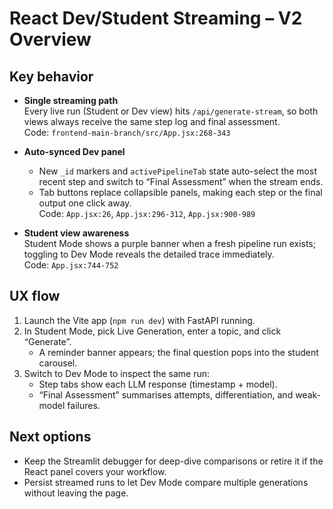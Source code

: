 # React Dev/Student Streaming – V2 Overview

## Key behavior
- **Single streaming path**  
  Every live run (Student or Dev view) hits `/api/generate-stream`, so both views always receive the same step log and final assessment.  
  Code: `frontend-main-branch/src/App.jsx:268-343`

- **Auto-synced Dev panel**  
  - New `_id` markers and `activePipelineTab` state auto-select the most recent step and switch to “Final Assessment” when the stream ends.  
  - Tab buttons replace collapsible panels, making each step or the final output one click away.  
  Code: `App.jsx:26`, `App.jsx:296-312`, `App.jsx:900-989`

- **Student view awareness**  
  Student Mode shows a purple banner when a fresh pipeline run exists; toggling to Dev Mode reveals the detailed trace immediately.  
  Code: `App.jsx:744-752`

## UX flow
1. Launch the Vite app (`npm run dev`) with FastAPI running.
2. In Student Mode, pick Live Generation, enter a topic, and click “Generate”.  
   - A reminder banner appears; the final question pops into the student carousel.
3. Switch to Dev Mode to inspect the same run:  
   - Step tabs show each LLM response (timestamp + model).  
   - “Final Assessment” summarises attempts, differentiation, and weak-model failures.

## Next options
- Keep the Streamlit debugger for deep-dive comparisons or retire it if the React panel covers your workflow.  
- Persist streamed runs to let Dev Mode compare multiple generations without leaving the page.  
